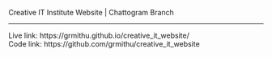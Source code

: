 Creative IT Institute Website | Chattogram Branch 
<hr>
Live link: https://grmithu.github.io/creative_it_website/ <br>
Code link: https://github.com/grmithu/creative_it_website

